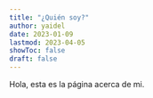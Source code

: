 ```yaml
---
title: "¿Quién soy?"
author: yaidel
date: 2023-01-09
lastmod: 2023-04-05
showToc: false
draft: false
---
```


Hola, esta es la página acerca de mi.
